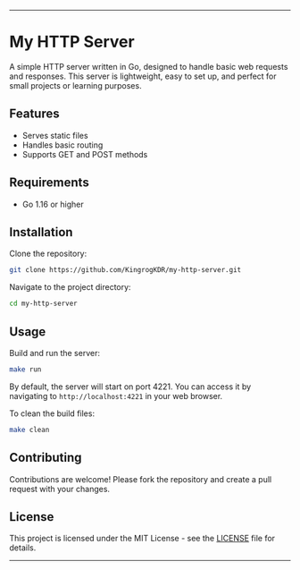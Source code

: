 
---

# My HTTP Server

A simple HTTP server written in Go, designed to handle basic web requests and responses. This server is lightweight, easy to set up, and perfect for small projects or learning purposes.

## Features

- Serves static files
- Handles basic routing
- Supports GET and POST methods

## Requirements

- Go 1.16 or higher

## Installation

Clone the repository:

```sh
git clone https://github.com/KingrogKDR/my-http-server.git
```

Navigate to the project directory:

```sh
cd my-http-server
```

## Usage

Build and run the server:

```sh
make run
```

By default, the server will start on port 4221. You can access it by navigating to `http://localhost:4221` in your web browser.

To clean the build files:

```sh
make clean
```

## Contributing

Contributions are welcome! Please fork the repository and create a pull request with your changes.

## License

This project is licensed under the MIT License - see the [LICENSE](LICENSE) file for details.

---
